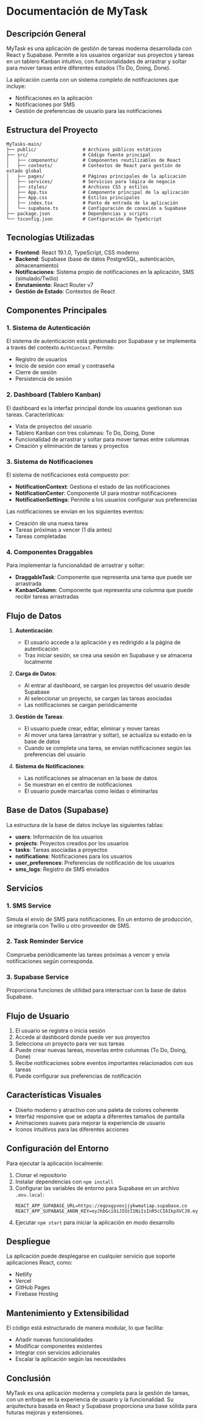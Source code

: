 # Documentación de MyTask

## Descripción General

MyTask es una aplicación de gestión de tareas moderna desarrollada con React y Supabase. Permite a los usuarios organizar sus proyectos y tareas en un tablero Kanban intuitivo, con funcionalidades de arrastrar y soltar para mover tareas entre diferentes estados (To Do, Doing, Done).

La aplicación cuenta con un sistema completo de notificaciones que incluye:
- Notificaciones en la aplicación
- Notificaciones por SMS
- Gestión de preferencias de usuario para las notificaciones

## Estructura del Proyecto

```
MyTasks-main/
├── public/                 # Archivos públicos estáticos
├── src/                    # Código fuente principal
│   ├── components/         # Componentes reutilizables de React
│   ├── contexts/           # Contextos de React para gestión de estado global
│   ├── pages/              # Páginas principales de la aplicación
│   ├── services/           # Servicios para lógica de negocio
│   ├── styles/             # Archivos CSS y estilos
│   ├── App.tsx             # Componente principal de la aplicación
│   ├── App.css             # Estilos principales
│   ├── index.tsx           # Punto de entrada de la aplicación
│   └── supabase.ts         # Configuración de conexión a Supabase
├── package.json            # Dependencias y scripts
└── tsconfig.json           # Configuración de TypeScript
```

## Tecnologías Utilizadas

- **Frontend**: React 19.1.0, TypeScript, CSS moderno
- **Backend**: Supabase (base de datos PostgreSQL, autenticación, almacenamiento)
- **Notificaciones**: Sistema propio de notificaciones en la aplicación, SMS (simulado/Twilio)
- **Enrutamiento**: React Router v7
- **Gestión de Estado**: Contextos de React

## Componentes Principales

### 1. Sistema de Autenticación

El sistema de autenticación está gestionado por Supabase y se implementa a través del contexto `AuthContext`. Permite:

- Registro de usuarios
- Inicio de sesión con email y contraseña
- Cierre de sesión
- Persistencia de sesión

### 2. Dashboard (Tablero Kanban)

El dashboard es la interfaz principal donde los usuarios gestionan sus tareas. Características:

- Vista de proyectos del usuario
- Tablero Kanban con tres columnas: To Do, Doing, Done
- Funcionalidad de arrastrar y soltar para mover tareas entre columnas
- Creación y eliminación de tareas y proyectos

### 3. Sistema de Notificaciones

El sistema de notificaciones está compuesto por:

- **NotificationContext**: Gestiona el estado de las notificaciones
- **NotificationCenter**: Componente UI para mostrar notificaciones
- **NotificationSettings**: Permite a los usuarios configurar sus preferencias

Las notificaciones se envían en los siguientes eventos:
- Creación de una nueva tarea
- Tareas próximas a vencer (1 día antes)
- Tareas completadas

### 4. Componentes Draggables

Para implementar la funcionalidad de arrastrar y soltar:

- **DraggableTask**: Componente que representa una tarea que puede ser arrastrada
- **KanbanColumn**: Componente que representa una columna que puede recibir tareas arrastradas

## Flujo de Datos

1. **Autenticación**:
   - El usuario accede a la aplicación y es redirigido a la página de autenticación
   - Tras iniciar sesión, se crea una sesión en Supabase y se almacena localmente

2. **Carga de Datos**:
   - Al entrar al dashboard, se cargan los proyectos del usuario desde Supabase
   - Al seleccionar un proyecto, se cargan las tareas asociadas
   - Las notificaciones se cargan periódicamente

3. **Gestión de Tareas**:
   - El usuario puede crear, editar, eliminar y mover tareas
   - Al mover una tarea (arrastrar y soltar), se actualiza su estado en la base de datos
   - Cuando se completa una tarea, se envían notificaciones según las preferencias del usuario

4. **Sistema de Notificaciones**:
   - Las notificaciones se almacenan en la base de datos
   - Se muestran en el centro de notificaciones
   - El usuario puede marcarlas como leídas o eliminarlas

## Base de Datos (Supabase)

La estructura de la base de datos incluye las siguientes tablas:

- **users**: Información de los usuarios
- **projects**: Proyectos creados por los usuarios
- **tasks**: Tareas asociadas a proyectos
- **notifications**: Notificaciones para los usuarios
- **user_preferences**: Preferencias de notificación de los usuarios
- **sms_logs**: Registro de SMS enviados

## Servicios

### 1. SMS Service

Simula el envío de SMS para notificaciones. En un entorno de producción, se integraría con Twilio u otro proveedor de SMS.

### 2. Task Reminder Service

Comprueba periódicamente las tareas próximas a vencer y envía notificaciones según corresponda.

### 3. Supabase Service

Proporciona funciones de utilidad para interactuar con la base de datos Supabase.

## Flujo de Usuario

1. El usuario se registra o inicia sesión
2. Accede al dashboard donde puede ver sus proyectos
3. Selecciona un proyecto para ver sus tareas
4. Puede crear nuevas tareas, moverlas entre columnas (To Do, Doing, Done)
5. Recibe notificaciones sobre eventos importantes relacionados con sus tareas
6. Puede configurar sus preferencias de notificación

## Características Visuales

- Diseño moderno y atractivo con una paleta de colores coherente
- Interfaz responsive que se adapta a diferentes tamaños de pantalla
- Animaciones suaves para mejorar la experiencia de usuario
- Iconos intuitivos para las diferentes acciones

## Configuración del Entorno

Para ejecutar la aplicación localmente:

1. Clonar el repositorio
2. Instalar dependencias con `npm install`
3. Configurar las variables de entorno para Supabase en un archivo `.env.local`:
   ```
   REACT_APP_SUPABASE_URL=https://egoxgyvexjjykwmatiap.supabase.co
   REACT_APP_SUPABASE_ANON_KEY=eyJhbGciOiJIUzI1NiIsInR5cCI6IkpXVCJ9.eyJpc3MiOiJzdXBhYmFzZSIsInJlZiI6ImVnb3hneXZleGpqeWt3bWF0aWFwIiwicm9sZSI6ImFub24iLCJpYXQiOjE3NDcyNDIxOTMsImV4cCI6MjA2MjgxODE5M30.qUqgTq9aQtRGbdmxws_CyfLHQw31TnRElQbyDT7Tcow
   ```
4. Ejecutar `npm start` para iniciar la aplicación en modo desarrollo

## Despliegue

La aplicación puede desplegarse en cualquier servicio que soporte aplicaciones React, como:
- Netlify
- Vercel
- GitHub Pages
- Firebase Hosting

## Mantenimiento y Extensibilidad

El código está estructurado de manera modular, lo que facilita:
- Añadir nuevas funcionalidades
- Modificar componentes existentes
- Integrar con servicios adicionales
- Escalar la aplicación según las necesidades

## Conclusión

MyTask es una aplicación moderna y completa para la gestión de tareas, con un enfoque en la experiencia de usuario y la funcionalidad. Su arquitectura basada en React y Supabase proporciona una base sólida para futuras mejoras y extensiones.
